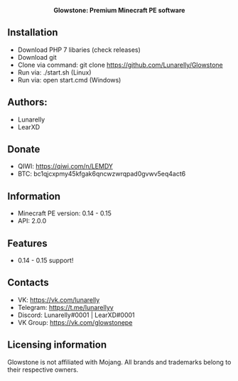 <p align="center">
	<b>Glowstone: Premium Minecraft PE software</b>
</p>

## Installation
- Download PHP 7 libaries (check releases)
- Download git
- Clone via command: git clone https://github.com/Lunarelly/Glowstone
- Run via: ./start.sh (Linux)
- Run via: open start.cmd (Windows)

## Authors:
- Lunarelly
- LearXD

## Donate
- QIWI: https://qiwi.com/n/LEMDY
- BTC: bc1qjcxpmy45kfgak6qncwzwrqpad0gvwv5eq4act6

## Information
- Minecraft PE version: 0.14 - 0.15
- API: 2.0.0

## Features
- 0.14 - 0.15 support!

## Contacts
- VK: https://vk.com/lunarelly
- Telegram: https://t.me/lunarellyy
- Discord: Lunarelly#0001 | LearXD#0001
- VK Group: https://vk.com/glowstonepe

## Licensing information
Glowstone is not affiliated with Mojang. All brands and trademarks belong to their respective owners.
